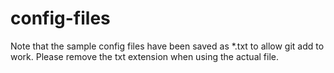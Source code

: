 # config-files

Note that the sample config files have been saved as *.txt to allow git add to work.  Please remove the txt extension when using the actual file.